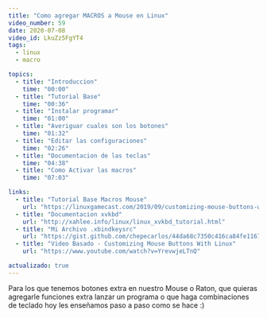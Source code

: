 ```yaml
---
title: "Como agregar MACROS a Mouse en Linux"
video_number: 59
date: 2020-07-08
video_id: LkuZz5FgYT4
tags:
  - linux
  - macro

topics:
  - title: "Introduccion"
    time: "00:00"
  - title: "Tutorial Base"
    time: "00:36"
  - title: "Instalar programar"
    time: "01:00"
  - title: "Averiguar cuales son los botones"
    time: "01:32"
  - title: "Editar las configuraciones"
    time: "02:26"
  - title: "Documentacion de las teclas"
    time: "04:38"
  - title: "Como Activar las macros"
    time: "07:03"

links:
  - title: "Tutorial Base Macros Mouse"
    url: "https://linuxgamecast.com/2019/09/customizing-mouse-buttons-with-linux/"
  - title: "Documentacion xvkbd"
    url: "http://xahlee.info/linux/linux_xvkbd_tutorial.html"
  - title: "Mi Archivo .xbindkeysrc"
    url: "https://gist.github.com/chepecarlos/44da68c7350c416ca84fe1167ff6f439"
  - title: "Video Basado - Customizing Mouse Buttons With Linux"
    url: "https://www.youtube.com/watch?v=YrevwjeLTnQ"

actualizado: true
---
```


Para los que tenemos botones extra en nuestro Mouse o Raton, que quieras agregarle funciones extra lanzar un programa o que haga combinaciones de teclado hoy les enseñamos paso a paso como se hace :)
